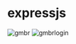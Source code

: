 # expressjs

![gmbr](https://user-images.githubusercontent.com/53293025/74115243-ca7a6d80-4be0-11ea-8d88-f4de00ca9d9a.jpg)
![gmbrlogin](https://user-images.githubusercontent.com/53293025/74115245-cd755e00-4be0-11ea-98cc-ccc6cfb852cd.jpg)

